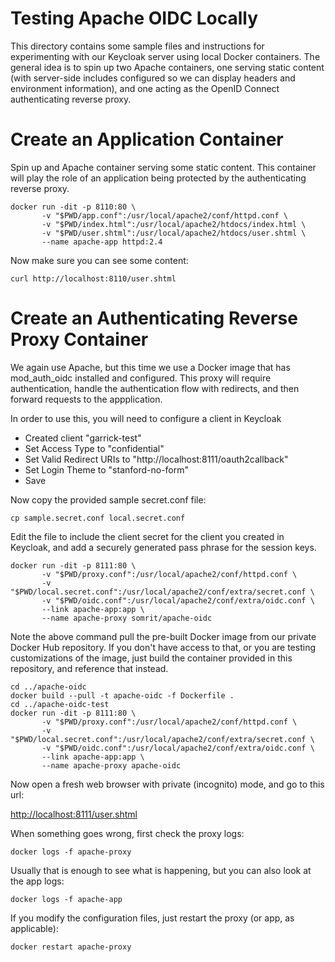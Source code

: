 # Testing Apache OIDC Locally

This directory contains some sample files and instructions for
experimenting with our Keycloak server using local Docker containers.
The general idea is to spin up two Apache containers, one serving
static content (with server-side includes configured so we can display
headers and environment information), and one acting as the OpenID
Connect authenticating reverse proxy.

# Create an Application Container

Spin up and Apache container serving some static content. This container
will play the role of an application being protected by the authenticating
reverse proxy.

```
docker run -dit -p 8110:80 \
       -v "$PWD/app.conf":/usr/local/apache2/conf/httpd.conf \
       -v "$PWD/index.html":/usr/local/apache2/htdocs/index.html \
       -v "$PWD/user.shtml":/usr/local/apache2/htdocs/user.shtml \
       --name apache-app httpd:2.4
```

Now make sure you can see some content:

```
curl http://localhost:8110/user.shtml
```

# Create an Authenticating Reverse Proxy Container

We again use Apache, but this time we use a Docker image that has mod_auth_oidc
installed and configured. This proxy will require authentication, handle the
authentication flow with redirects, and then forward requests to the appplication.

In order to use this, you will need to configure a client in Keycloak
* Created client "garrick-test"
* Set Access Type to "confidential"
* Set Valid Redirect URIs to "http://localhost:8111/oauth2callback"
* Set Login Theme to "stanford-no-form"
* Save

Now copy the provided sample secret.conf file:

```
cp sample.secret.conf local.secret.conf
```

Edit the file to include the client secret for the client you created in Keycloak,
and add a securely generated pass phrase for the session keys.


```
docker run -dit -p 8111:80 \
       -v "$PWD/proxy.conf":/usr/local/apache2/conf/httpd.conf \
       -v "$PWD/local.secret.conf":/usr/local/apache2/conf/extra/secret.conf \
       -v "$PWD/oidc.conf":/usr/local/apache2/conf/extra/oidc.conf \
       --link apache-app:app \
       --name apache-proxy somrit/apache-oidc
```

Note the above command pull the pre-built Docker image from our private Docker Hub
repository. If you don't have access to that, or you are testing customizations of
the image, just build the container provided in this repository, and reference that
instead.

```
cd ../apache-oidc
docker build --pull -t apache-oidc -f Dockerfile .
cd ../apache-oidc-test
docker run -dit -p 8111:80 \
       -v "$PWD/proxy.conf":/usr/local/apache2/conf/httpd.conf \
       -v "$PWD/local.secret.conf":/usr/local/apache2/conf/extra/secret.conf \
       -v "$PWD/oidc.conf":/usr/local/apache2/conf/extra/oidc.conf \
       --link apache-app:app \
       --name apache-proxy apache-oidc
```

Now open a fresh web browser with private (incognito) mode, and go to this url:

[http://localhost:8111/user.shtml](http://localhost:8111/user.shtml)

When something goes wrong, first check the proxy logs:

```
docker logs -f apache-proxy
```

Usually that is enough to see what is happening, but you can also look at the app logs:

```
docker logs -f apache-app
```

If you modify the configuration files, just restart the proxy (or app, as applicable):

```
docker restart apache-proxy
```



